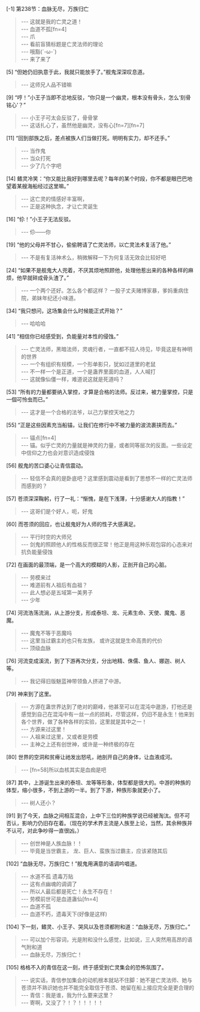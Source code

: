 
[-1] 第238节：血脉无尽，万族归亡
>--- 这就是我的亡灵之道！<br>
>--- 血道不孤[fn=4]<br>
>--- 爪<br>
>--- 看前盲猜标题是亡灵法师的理论<br>
>--- 哦豁(´-ω-`)<br>
>--- 来了来了<br>

[5] “但她仍旧执意于此，我就只能放手了。”舰鬼深深叹息道。
>--- 这师兄人品不错嘛<br>

[9] “哼！”小王子当即不忿地反驳，“你只是一个幽灵，根本没有骨头，怎么‘刻骨铭心’？”
>--- 小王子可太会反驳了，骨骨掌<br>
>--- 这话扎心了，虽然他是幽灵，没有心[fn=7][fn=7]<br>

[11] “回到部族之后，差点被族人们当做打死。明明有实力，却不还手。”
>--- 当作鬼<br>
>--- 当众打死<br>
>--- 少了几个字吧<br>

[14] 鳍灵冷笑：“你又能比我好到哪里去呢？每年的某个时段，你不都是眼巴巴地望着某艘海船经过这里嘛。”
>--- 这亡灵的情感好丰富啊，<br>
>--- 正是这种执念，才让亡灵诞生<br>

[16] “伱！”小王子无法反驳。
>--- 伱——你<br>

[19] “他的父母并不甘心，偷偷聘请了亡灵法师，以亡灵法术复活了他。”
>--- 不是有复活神术么，稍微解释一下为何复活无效会比较好吧<br>

[24] “如果不是舰鬼大人兜着，不厌其烦地照顾他，处理他惹出来的各种各样的麻烦，他早就碎成骨头渣了。”
>--- 一个两个还好。怎么各个都这样？
一股子丈夫赌博家暴，爹妈重病住院，弟妹年纪还小味道。<br>

[34] “我只想问，这场集会什么时候能正式开始？”
>--- 哈哈哈<br>

[41] “相信你已经感受到，负能量对本性的侵蚀。”
>--- 亡灵法师，黑暗法师，灵魂行者，一直都不招人待见，毕竟这是有神明的世界<br>
>--- 一个有组织有规模，一个形单影只，犹如过道里的老鼠<br>
>--- 不一样一个是正道，一个是蛊界里面的血道，人人喊打<br>
>--- 这就像仙僵一样，难道说这就是死道吗？<br>

[53] “所有的力量都要纳入掌控，才算是合格的法师。反过来，被力量掌控，只是一個可怜虫而已。”
>--- 这才是一个合格的法爷，以己力掌控天地之力<br>

[55] “正是这些因素充当船锚，让我们在修行中不被力量的波流裹挟而去。”
>--- 锚点[fn=4]<br>
>--- 锚。似乎亡灵的力量就是神灵的力量，或者同等层次的反面。一些设定中信仰之力也会对意识造成侵蚀<br>

[56] 舰鬼的苦口婆心让青信震动。
>--- 轻信不会真的是卧底吧？这里感到震动是看到了思想不一样的亡灵法师而感到的？<br>

[57] 苍须深深鞠躬，行了一礼：“惭愧，是在下浅薄，十分感谢大人的指教！”
>--- 这哥们是个好人，呃，好鬼<br>

[60] 而苍须的回应，也让舰鬼好为人师的性子大感满足。
>--- 平行时空的大师兄<br>
>--- 剑鬼的照顾他人的性格反而很正常！他正是用这种乐观包容的心态来对抗负能量侵蚀<br>

[72] 在画面的最顶端，是一个高大的模糊的人影，正剖开自己的心脏。
>--- 劳模来过<br>
>--- 难道前有人祖后有血祖？<br>
>--- 此人想必是五域第一美男子<br>
>--- 少年<br>

[74] 河流浩荡流淌，从上游分支，形成泰坦、龙、元素生命、天使、魔鬼、恶魔。
>--- 魔鬼不等于恶魔吗<br>
>--- 这里当过霸主的也只有龙族，
或许这就是生命高贵的代价<br>
>--- 顶级血脉<br>

[76] 河流变成溪流，到了下游再次分支，分出地精、侏儒、鱼人、娜迦、树人等。
>--- 我记得旧版魅蓝神带领鱼人挤进了中游。<br>

[79] 神来到了这里。
>--- 方源在蛊世界达到了绝对的巅峰，他甚至可以在混沌中遨游，打他还是感觉到自己在混沌中有一丝一点的损耗，尽管这样，仍旧不是永生！他来到各个世界，做了各种各样的实验，这里就是其中之一！<br>
>--- 方源来过这里！<br>
>--- 人祖来过这里，又或者是劳模<br>
>--- 主神之上还有创世神，或许是一种终极的存在<br>

[80] 世界的空洞和贫瘠让祂发出怒吼，祂剖开自己的身体，让血液成河。
>--- [fn=58]所以血核其实是血痂是吧<br>

[87] 其中，上游诞生出来的泰坦、龙等等形象，体型都是很大的。中游的种族的体型，缩小很多，不到上游的一半。到了下游，种族形象就更小了。
>--- 树人还小？<br>

[91] 到了今天，血脉之间相互混合，上中下三位的种族学说已经被淘汰。但不可否认，影响力仍旧存在着。（现在的学术界主流是人族至上论，当然，其余种族并不认可，对此争吵得一直很凶。）
>--- 创世神是人族血脉！！<br>
>--- 毕竟是当世霸主，
龙、巨人、蛮族当过霸主，应该紧随其后<br>

[102] “血脉无尽，万族归亡！”舰鬼用满意的语调吟唱道。
>--- 水道不孤 遗毒万贴<br>
>--- 这有点幽魂的调调了<br>
>--- 所以人最后都是死亡！永生不存在！<br>
>--- 劳模前世可是血道蛊仙[fn=4]<br>
>--- 血道不孤<br>
>--- 血道不朽，遗毒天下(好像是这样)<br>

[104] 下一刻，鳍灵、小王子、哭风以及苍须都附和道：“血脉无尽，万族归亡。”
>--- 可以加个形容词，光是附和没什么感觉，比如说，三人突然用高昂的语气附和道<br>
>--- 血脉无尽，万族归亡！<br>

[105] 格格不入的青信在这一刻，终于感受到亡灵集会的恐怖氛围了。
>--- 说实话，青信参加集会的动机根本就站不住脚：她不是亡灵法师、她与苍须并不熟识她也并不能完全取信于苍须、她留在船上接应完全是更合理的<br>
>--- 青信：我是谁，我为什么要来这里？<br>
>--- 寄啊，又没了？！？！！！！！<br>
